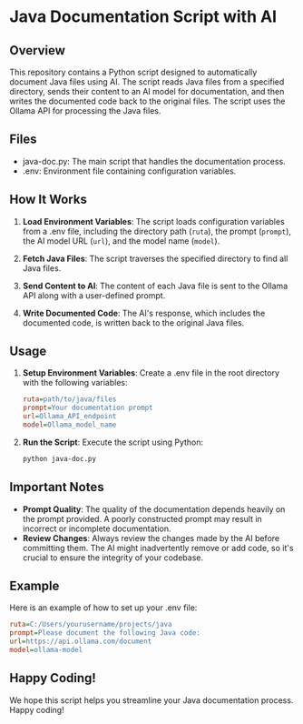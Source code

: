 # Java Documentation Script with AI

## Overview

This repository contains a Python script designed to automatically document Java files using AI. The script reads Java files from a specified directory, sends their content to an AI model for documentation, and then writes the documented code back to the original files. The script uses the Ollama API for processing the Java files.

## Files

- java-doc.py: The main script that handles the documentation process.
- .env: Environment file containing configuration variables.

## How It Works

1. **Load Environment Variables**: The script loads configuration variables from a .env file, including the directory path (`ruta`), the prompt (`prompt`), the AI model URL (`url`), and the model name (`model`).

2. **Fetch Java Files**: The script traverses the specified directory to find all Java files.

3. **Send Content to AI**: The content of each Java file is sent to the Ollama API along with a user-defined prompt.

4. **Write Documented Code**: The AI's response, which includes the documented code, is written back to the original Java files.

## Usage

1. **Setup Environment Variables**: Create a .env file in the root directory with the following variables:
    ```ini
    ruta=path/to/java/files
    prompt=Your documentation prompt
    url=Ollama_API_endpoint
    model=Ollama_model_name
    ```

2. **Run the Script**: Execute the script using Python:
    ```sh
    python java-doc.py
    ```

## Important Notes

- **Prompt Quality**: The quality of the documentation depends heavily on the prompt provided. A poorly constructed prompt may result in incorrect or incomplete documentation.
- **Review Changes**: Always review the changes made by the AI before committing them. The AI might inadvertently remove or add code, so it's crucial to ensure the integrity of your codebase.

## Example

Here is an example of how to set up your .env file:
```ini
ruta=C:/Users/yourusername/projects/java
prompt=Please document the following Java code:
url=https://api.ollama.com/document
model=ollama-model
```

## Happy Coding!

We hope this script helps you streamline your Java documentation process. Happy coding!